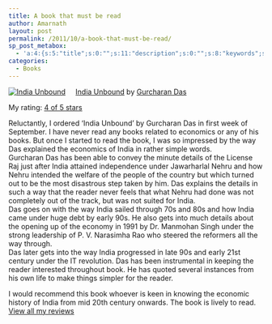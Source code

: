 ```yaml
---
title: A book that must be read
author: Amarnath
layout: post
permalink: /2011/10/a-book-that-must-be-read/
sp_post_metabox:
  - 'a:4:{s:5:"title";s:0:"";s:11:"description";s:0:"";s:8:"keywords";s:0:"";s:7:"noindex";s:0:"";}'
categories:
  - Books
---
```

<p id="top" />

<a style="float: left; padding-right: 20px;" href="http://www.goodreads.com/book/show/296203.India_Unbound"><img src="http://photo.goodreads.com/books/1285688185m/296203.jpg" alt="India Unbound" border="0" /></a>[India Unbound][1] by [Gurcharan Das][2]</p> 

My rating: [4 of 5 stars][3]

Reluctantly, I ordered &#8216;India Unbound&#8217; by Gurcharan Das in first week of September. I have never read any books related to economics or any of his books. But once I started to read the book, I was so impressed by the way Das explained the economics of India in rather simple words.  
Gurcharan Das has been able to convey the minute details of the License Raj just after India attained independence under Jawarharlal Nehru and how Nehru intended the welfare of the people of the country but which turned out to be the most disastrous step taken by him. Das explains the details in such a way that the reader never feels that what Nehru had done was not completely out of the track, but was not suited for India.  
Das goes on with the way India sailed through 70s and 80s and how India came under huge debt by early 90s. He also gets into much details about the opening up of the economy in 1991 by Dr. Manmohan Singh under the strong leadership of P. V. Narasimha Rao who steered the reformers all the way through.  
Das later gets into the way India progressed in late 90s and early 21st century under the IT revolution. Das has been instrumental in keeping the reader interested throughout book. He has quoted several instances from his own life to make things simpler for the reader.

I would recommend this book whoever is keen in knowing the economic history of India from mid 20th century onwards. The book is lively to read.  
[View all my reviews][4]

 [1]: http://www.goodreads.com/book/show/296203.India_Unbound
 [2]: http://www.goodreads.com/author/show/170980.Gurcharan_Das
 [3]: http://www.goodreads.com/review/show/205050239
 [4]: http://www.goodreads.com/review/list/5442854-amarnath